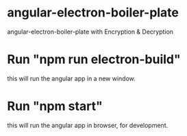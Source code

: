 # angular-electron-boiler-plate
angular-electron-boiler-plate with Encryption &amp; Decryption

# Run "npm run electron-build"
this will run the angular app in a new window.

# Run "npm start"
this will run the angular app in browser, for development.
